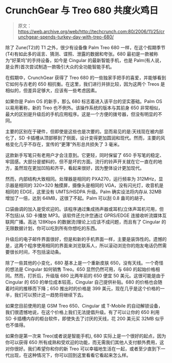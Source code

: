 # CrunchGear 与 Treo 680 共度火鸡日

> 原文：<https://web.archive.org/web/http://techcrunch.com:80/2006/11/25/crunchgear-spends-turkey-day-with-treo-680/>

除了 Zune(T2)的 T1 之外，很少有设备像 Palm Treo 680 一样，在这个假期季节(T4)有如此多的谣言、猜测、谍照、泄露的数据和夸张。680 最初是一款被称为“好莱坞”的手持设备，如今是 Cingular 的最新智能手机，也是 Palm(有人说，是业界)首次尝试制造一款吸引大众的全功能智能手机。

在假期中，CrunchGear 获得了 Treo 680 的一些独家手把手的喜爱，并能够看到它如何与古老的 650 相抗衡。在这里，我们进行并排比较，因为这两个 Treos 是相似的，但差异足够大，应该有一些考虑因素。

如果你是 Palm OS 的新手，那么 680 标志着进入该平台的坚实基础。Palm OS 以易用著称，新的 Treo 也不例外。该操作系统的版本与其前身 650 非常相似，最大的区别是升级后的手机应用程序。这是一个方便的拨号器，但没有明显的不同。

主要的区别在于硬件，但即使是这些也是次要的。显而易见的是:天线现在被内部化了，SD 卡插槽从顶部移到了侧面，设计变得更加圆润和现代。然而，主要的风格变化几乎不存在，宣传的“更薄”外形总共损失了 3 毫米。

这款新手写笔只有老用户才会注意到。它更轻，同时保留了 650 手写笔的稳定、牢固感。大部分是塑料的，但不是坏的方面。流行的铃声开关就在它一直在的地方，虽然现在更加凹陷和齐平，看起来很好，因为整体设计更加现代。

然而，内部结构大致相同。处理器是相同的 PXA270，运行频率为 312MHz，显示器是相同的 320×320 触摸屏，摄像头是相同的 VGA，没有闪光灯，收音机是相同的 EDGE，这里没有 UMTS/HSDPA 升级。Palm 确实设法将内存从 32MB 增加了一倍，达到 64MB，这很了不起。Palm 可以刮 0.8 盎司的胡子。

口袋曲调的加入是受欢迎的。该程序通过集成扬声器或耳机(立体声耳机可用，但不包括)从 SD 卡播放 MP3。该软件还允许您通过 GPRS/EDGE 连接收听流媒体互联网广播。高达 128Kbps 的数据流(理论上)应该不成问题，而且有了 Cingular 的无限数据计划，你可以吃到所有你想吃的东西。

升级后的电子邮件界面很好，但是和新的手机界面一样，主要是装饰性的。遗憾的是，这两个程序使用相同的界面来浏览联系人，所以滚动浏览你的炮友电话仍然需要很长时间，不包括滚动条。

除了一些其他的小变化，680 基本上是一个重新皮肤 650，没有天线。一个奇怪的想法是 Cingular 如何销售 Treo。650 显然仍然可用，与 680 的起始价格相同。然而，打折后，升级版 680 比两年前的 650 便宜 50 美元。这很可能是由于 Cingular 的 650 的单位成本较高，Cingular 自己提供补贴。680 的价格也会随着时间的推移而下降；650 推出时的价格是 399 美元，现在几乎是这个价格的一半，我们可以预计这一趋势将继续下去。

如果您目前使用的是 GSM Treo 650、Cingular 或 T-Mobile 的自动解锁设备，我们很遗憾地说，在这个价格上我们无法提倡升级。有了可以让你的 650 利用 SD 卡插槽内存的柜台软件，即使失去了讨厌的天线，花 200 美元买 32MB 似乎也不值得。

如果你是第一次来 Treo(或者说是智能手机), 680 实际上是一个很好的起点，因为你可以获得 650 所有成熟和受欢迎的功能，而无需我们其他人支付额外费用，这对你很好。我们希望你和你的新 Treo 可以幸福地生活在一起，或者至少直到下一代出现，在这种情况下，你可以回到这里看看它看起来怎么样。
